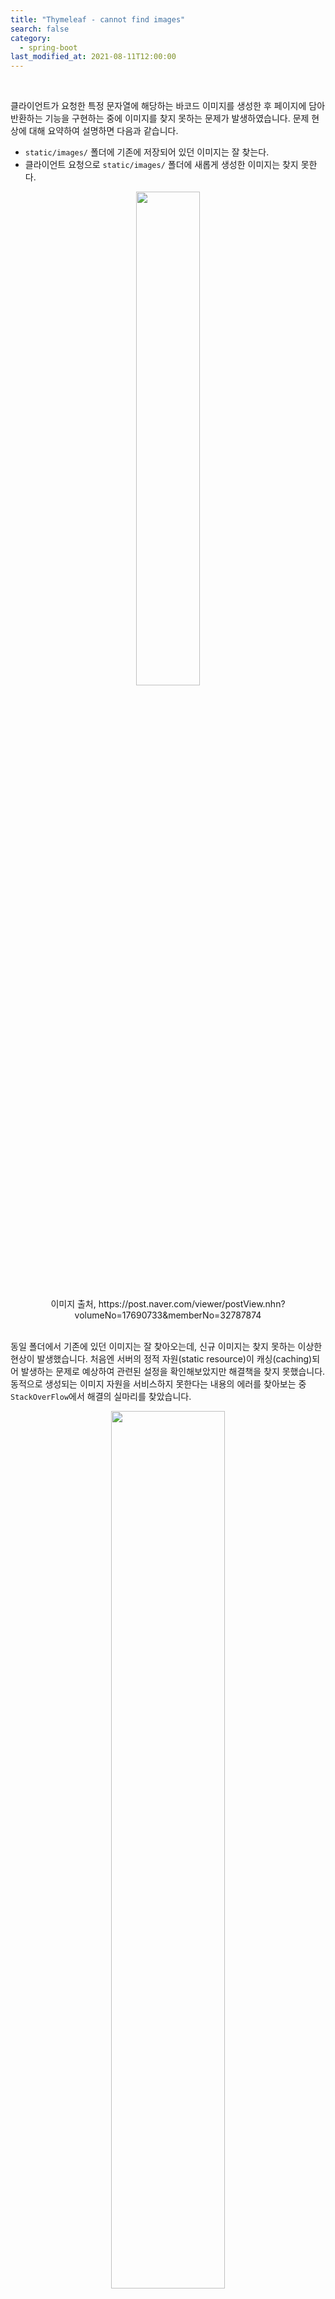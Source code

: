 ```yaml
---
title: "Thymeleaf - cannot find images"
search: false
category:
  - spring-boot
last_modified_at: 2021-08-11T12:00:00
---
```


<br>

클라이언트가 요청한 특정 문자열에 해당하는 바코드 이미지를 생성한 후 페이지에 담아 반환하는 기능을 구현하는 중에 이미지를 찾지 못하는 문제가 발생하였습니다. 
문제 현상에 대해 요약하여 설명하면 다음과 같습니다. 
- `static/images/` 폴더에 기존에 저장되어 있던 이미지는 잘 찾는다.
- 클라이언트 요청으로 `static/images/` 폴더에 새롭게 생성한 이미지는 찾지 못한다.

<p align="center"><img src="/images/cannot-find-static-resource-1.JPG" width="45%"></p>
<center>이미지 출처, https://post.naver.com/viewer/postView.nhn?volumeNo=17690733&memberNo=32787874</center><br>

동일 폴더에서 기존에 있던 이미지는 잘 찾아오는데, 신규 이미지는 찾지 못하는 이상한 현상이 발생했습니다. 
처음엔 서버의 정적 자원(static resource)이 캐싱(caching)되어 발생하는 문제로 예상하여 관련된 설정을 확인해보았지만 해결책을 찾지 못했습니다. 
동적으로 생성되는 이미지 자원을 서비스하지 못한다는 내용의 에러를 찾아보는 중 `StackOverFlow`에서 해결의 실마리를 찾았습니다. 

<p align="center"><img src="/images/cannot-find-static-resource-2.JPG" width="60%"></p>
<center>이미지 출처, https://stackoverflow.com/questions/45651119/spring-boot-images-uploading-and-serving</center><br>

요약하자면 다음과 같습니다.
- 보통 `static/images/` 폴더를 이미지 저장에 사용한다.
- `Thymeleaf`는 `static/images` 폴더에 렌더링(rendering)에 필요한 정적인 이미지들이 있다고 예상한다. 
- `static/images/` 폴더에 업로드한(동적인) 컨텐츠를 올리는 것은 좋지 않은 방식이다.

해당 힌트를 바탕으로 문제를 해결하였고, 관련된 코드를 정리하여 공유하겠습니다.

## 패키지 구조
```
./
|-- README.md
|-- action-in-blog.iml
|-- images
|-- mvnw
|-- mvnw.cmd
|-- pom.xml
`-- src
    `-- main
        |-- java
        |   `-- blog
        |       `-- in
        |           `-- action
        |               |-- ActionInBlogApplication.java
        |               |-- config
        |               |   `-- WebMvcConfiguration.java
        |               |-- controller
        |               |   `-- BlogController.java
        |               `-- dto
        |                   `-- Barcode.java
        `-- resources
            |-- application.yml
            |-- static
            |   `-- images
            |       `-- TEST.png
            `-- templates
                `-- image.html
```

## application.yml
- Thymeleaf 관련 설정입니다.

```yml
spring:
  mvc:
    static-path-pattern: /static/**
  thymeleaf:
    prefix: classpath:templates/
    check-template-location: true
    suffix: .html
    mode: HTML5
    cache: false
```

## image.html
- 기존 이미지(/static/images 경로) - resources 폴더 내 /static/images 경로에 존재하는 기존 이미지가 담긴 페이지를 반환합니다.
- 바코드 문자열(/static/images 경로) - resources 폴더 내 /static/images 경로에 신규 이미지 생성 후 페이지를 반환합니다.
- 바코드 문자열(별도 images 경로) - 서버 ROOT 폴더 내 /images 경로에 신규 이미지 생성 후 페이지를 반환합니다.

```html
<!DOCTYPE html>
<html xmlns:th="http://www.thymeleaf.org" lang="ko">
<head>
    <meta charset="UTF-8">
    <title>Barcode Image 생성</title>
    <style type="text/css">
        * {
            margin: 0;
            padding: 0;
        }

        #container {
            height: 100%;
            width: 100%;
            font-size: 0;
        }

        #left, #middle, #right {
            display: inline-block;
            *display: inline;
            zoom: 1;
            vertical-align: top;
            font-size: 12px;
        }

        #left {
            width: 33%;
        }

        #middle {
            width: 33%;
        }

        #right {
            width: 33%;
        }
    </style>
</head>
<body>
<div id="container">
    <div id="left">
        <form th:action="@{/static}" method="post">
            <table border=1>
                <tr>
                    <td>기존 이미지<br>(/static/images 경로)</td>
                </tr>
            </table>
            <br/>
            <button type="submit">enter</button>
        </form>
    </div>
    <div id="middle">
        <form th:action="@{/static/barcode}" th:object="${staticBarcode}" method="post">
            <table border=1>
                <tr>
                    <td>바코드 문자열<br>(/static/images 경로)</td>
                    <td>
                        <input type="text" th:field="*{value}" placeholder="바코드 생성 문자열">
                    </td>
                </tr>
            </table>
            <br/>
            <button type="submit">enter</button>
        </form>
    </div>
    <div id="right">
        <form th:action="@{/extra/barcode}" th:object="${dynamicBarcode}" method="post">
            <table border=1>
                <tr>
                    <td>바코드 문자열<br>(별도 images 경로)</td>
                    <td>
                        <input type="text" th:field="*{value}" placeholder="바코드 생성 문자열">
                    </td>
                </tr>
            </table>
            <br/>
            <button type="submit">입력</button>
        </form>
    </div>
</div>
<p th:if="${imagePath != null}">바코드 이미지</p>
<img th:src="${imagePath}"/>
</body>
</html>
```

## Barcode 클래스
- 페이지로부터 데이터를 전달받기 위한 Dto 클래스입니다.

```java
package blog.in.action.dto;

import lombok.Getter;
import lombok.NoArgsConstructor;
import lombok.Setter;

@Getter
@Setter
@NoArgsConstructor
public class Barcode {

    private String value;
}
```

## WebMvcConfiguration 클래스
- resource 자원 조회를 위한 URL 경로와 파일 위치를 지정합니다. 
- `/images/**` 경로 요청 시 자원(resource) 위치는 파일 시스템 `images/` 위치를 사용합니다.

```java
package blog.in.action.config;

import org.springframework.context.annotation.Configuration;
import org.springframework.web.servlet.config.annotation.ResourceHandlerRegistry;
import org.springframework.web.servlet.config.annotation.WebMvcConfigurer;

@Configuration
public class WebMvcConfiguration implements WebMvcConfigurer {

    @Override
    public void addResourceHandlers(final ResourceHandlerRegistry registry) {
        registry.addResourceHandler("/images/**").addResourceLocations("file:images/");
    }
}
```

## BarcodeUtil 클래스
- 바코드 이미지를 생성하는 클래스입니다.
- createBarcodeImage 메소드 - 이미지 생성 후 파일의 이름을 반환합니다.

```java
@Log4j2
class BarcodeUtil {

    private final static int dpi = 100;

    public static String createBarcodeImage(String filePath, String value) {
        String filName = UUID.randomUUID() + ".png";
        Code128Bean bean = new Code128Bean();
        bean.setModuleWidth(UnitConv.in2mm(3.0f / dpi));
        bean.doQuietZone(false);
        File folder = new File(filePath);
        if (!folder.exists()) {
            folder.mkdir();
        }
        String filePathAndName = filePath + "/" + filName;
        File outputFile = new File(filePathAndName);
        try (OutputStream out = new FileOutputStream(outputFile)) {
            BitmapCanvasProvider canvas = new BitmapCanvasProvider(out, "image/x-png", dpi, BufferedImage.TYPE_BYTE_BINARY, false, 0);
            bean.generateBarcode(canvas, value);
            canvas.finish();
        } catch (Exception e) {
            log.error(e.getMessage(), e);
        }
        return filName;
    }
}
```

## BlogController 클래스
- `/static` 경로 - resources 폴더 내 `/static/images` 경로에 있는 `TEST.png` 이미지를 페이지에 담아서 반환합니다.
- `/static/barcode` 경로 - resources 폴더 내 `/static/images` 경로에 신규 이미지를 생성 후 해당 이미지 경로를 페이지에 담아서 반환합니다.
- `/extra/barcode` 경로 - 서버 ROOT 폴더 내 `/images` 경로에 신규 이미지를 생성 후 해당 이미지 경로를 페이지에 담아서 반환합니다.

```java
package blog.in.action.controller;

import static blog.in.action.controller.BarcodeUtil.createBarcodeImage;
import blog.in.action.dto.Barcode;
import java.awt.image.BufferedImage;
import java.io.File;
import java.io.FileOutputStream;
import java.io.OutputStream;
import java.util.UUID;
import javax.servlet.http.HttpServletRequest;
import lombok.extern.log4j.Log4j2;
import org.krysalis.barcode4j.impl.code128.Code128Bean;
import org.krysalis.barcode4j.output.bitmap.BitmapCanvasProvider;
import org.krysalis.barcode4j.tools.UnitConv;
import org.springframework.stereotype.Controller;
import org.springframework.ui.Model;
import org.springframework.web.bind.annotation.GetMapping;
import org.springframework.web.bind.annotation.ModelAttribute;
import org.springframework.web.bind.annotation.PostMapping;

@Log4j2
@Controller
public class BlogController {

    private String getServerUrl(HttpServletRequest request) {
        return new StringBuffer("http://").append(request.getServerName()).append(":").append(request.getServerPort()).toString();
    }

    @GetMapping(value = {"", "/"})
    public String index(Model model) {
        model.addAttribute("imagePath", null);
        model.addAttribute("staticBarcode", new Barcode());
        model.addAttribute("dynamicBarcode", new Barcode());
        return "image";
    }

    @PostMapping(value = {"/static"})
    public String staticFolder(HttpServletRequest request, Model model) {
        String serverUrl = getServerUrl(request);
        String filePath = "/static/images";
        model.addAttribute("imagePath", serverUrl + filePath + "/TEST.png");
        model.addAttribute("staticBarcode", new Barcode());
        model.addAttribute("dynamicBarcode", new Barcode());
        return "image";
    }

    @PostMapping(value = {"/static/barcode"})
    public String barcodeInStaticFolder(HttpServletRequest request, Model model, @ModelAttribute Barcode barcode) {
        String serverUrl = getServerUrl(request);
        String filePath = "/static/images";
        String fileName = createBarcodeImage("./src/main/resources" + filePath, barcode.getValue());
        model.addAttribute("staticBarcode", new Barcode());
        model.addAttribute("dynamicBarcode", new Barcode());
        model.addAttribute("imagePath", serverUrl + filePath + "/" + fileName);
        return "image";
    }

    @PostMapping(value = "/extra/barcode")
    public String barcodeInExtraFolder(HttpServletRequest request, Model model, @ModelAttribute Barcode barcode) {
        String serverUrl = getServerUrl(request);
        String filePath = "/images";
        String fileName = createBarcodeImage("." + filePath, barcode.getValue());
        model.addAttribute("staticBarcode", new Barcode());
        model.addAttribute("dynamicBarcode", new Barcode());
        model.addAttribute("imagePath", serverUrl + filePath + "/" + fileName);
        return "image";
    }
}
```

## 테스트 결과
<p align="center"><img src="/images/cannot-find-static-resource-3.gif" width="100%"></p>

## OPINION
정적 자원을 관리하는 경로 내 자원 변화에 대한 감지가 불가능하다는 레퍼런스(reference)는 확인하지 못하였습니다. 
추후에라도 정확한 원인이 확인된다면 해당 포스트에 추가하도록 하겠습니다.

#### TEST CODE REPOSITORY
- <https://github.com/Junhyunny/blog-in-action>

#### REFERENCE
- <https://stackoverflow.com/questions/45651119/spring-boot-images-uploading-and-serving>
- <https://docs.spring.io/spring-boot/docs/current/reference/html/features.html#features.developing-web-applications.spring-mvc.static-content>